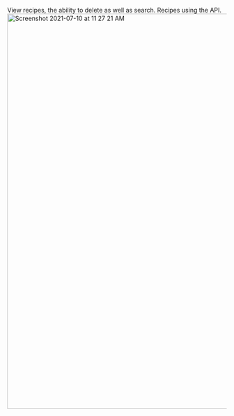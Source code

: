View recipes, the ability to delete as well as search. Recipes using the API.<img width="906" alt="Screenshot 2021-07-10 at 11 27 21 AM" src="https://user-images.githubusercontent.com/37479904/125158511-fac99100-e171-11eb-879a-20f611a33a5c.png">
